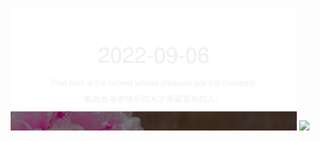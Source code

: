 <!-- [START DAILY SAYING] -->
<!-- Please keep comment here to allow auto update -->
<p align="center">
  <img src="assets/daily-saying/2022-09-06.svg" height="196"/>
  <img src="https://dots365.herokuapp.com?d=2022-09-06" height="196"/>
</p>
<!-- [END DAILY SAYING] -->

<!-- <p align="center">
<img alt="profile views" src="https://komarev.com/ghpvc/?username=bubkoo&color=brightgreen&style=flat-square&label=PROFILE+VIEWS" />
</p> -->
